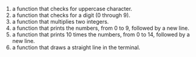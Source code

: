 1. a function that checks for uppercase character.
2. a function that checks for a digit (0 through 9).
3. a function that multiplies two integers.
4. a function that prints the numbers, from 0 to 9, followed by a new line.
5. a function that prints 10 times the numbers, from 0 to 14, followed by a new line.
6. a function that draws a straight line in the terminal.
